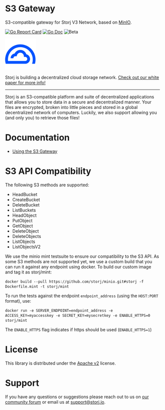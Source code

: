 # S3 Gateway

S3-compatible gateway for Storj V3 Network, based on [MinIO](https://github.com/minio/minio).

[![Go Report Card](https://goreportcard.com/badge/storj.io/gateway)](https://goreportcard.com/report/storj.io/gateway)
[![Go Doc](https://img.shields.io/badge/godoc-reference-blue.svg?style=flat-square)](https://pkg.go.dev/storj.io/gateway)
![Beta](https://img.shields.io/badge/version-beta-green.svg)

<img src="https://github.com/storj/storj/raw/main/resources/logo.png" width="100">

Storj is building a decentralized cloud storage network.
[Check out our white paper for more info!](https://storj.io/white-paper)

----

Storj is an S3-compatible platform and suite of decentralized applications that
allows you to store data in a secure and decentralized manner. Your files are
encrypted, broken into little pieces and stored in a global decentralized
network of computers. Luckily, we also support allowing you (and only you) to
retrieve those files!

# Documentation

* [Using the S3 Gateway](https://docs.storj.io/api-reference/s3-gateway)


# S3 API Compatibility
The following S3 methods are supported:
- HeadBucket
- CreateBucket
- DeleteBucket
- ListBuckets
- HeadObject
- PutObject
- GetObject
- DeleteObject
- DeleteObjects
- ListObjects
- ListObjectsV2

We use the minio mint testsuite to ensure our compatibility to the S3 API. As some S3 methods are not supported yet, we use a custom build that you can run it against any endpoint using docker.
To build our custom image and tag it as storj/mint:
```
docker build --pull https://github.com/storj/minio.git#storj -f Dockerfile.mint -t storj/mint
```
To run the tests against the endpoint `endpoint_address` (using the `HOST:PORT` format), use:
```
docker run -e SERVER_ENDPOINT=endpoint_address -e ACCESS_KEY=myaccesskey -e SECRET_KEY=mysecretkey -e ENABLE_HTTPS=0 storj/mint
```
The `ENABLE_HTTPS` flag indicates if https should be used (`ENABLE_HTTPS=1`)

# License

This library is distributed under the
[Apache v2](https://www.apache.org/licenses/LICENSE-2.0) license.

# Support

If you have any questions or suggestions please reach out to us on
[our community forum](https://forum.storj.io/) or
email us at support@storj.io.
